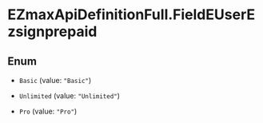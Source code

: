# EZmaxApiDefinitionFull.FieldEUserEzsignprepaid

## Enum


* `Basic` (value: `"Basic"`)

* `Unlimited` (value: `"Unlimited"`)

* `Pro` (value: `"Pro"`)


